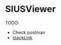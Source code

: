 # SIUSViewer
TODO: 
- Check postman
- [stackLink](https://stackoverflow.com/questions/5995660/how-to-see-all-http-get-request-sent-from-browser-without-debugging-tool)
